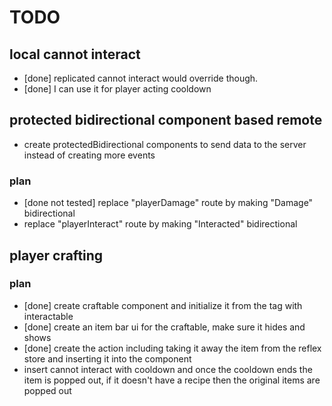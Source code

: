 # TODO

## local cannot interact
- [done] replicated cannot interact would override though.
- [done] I can use it for player acting cooldown

## protected bidirectional component based remote
- create protectedBidirectional components to send data to the server instead of creating more events

### plan
- [done not tested] replace "playerDamage" route by making "Damage" bidirectional
- replace "playerInteract" route by making "Interacted" bidirectional

## player crafting

### plan

- [done] create craftable component and initialize it from the tag with interactable
- [done] create an item bar ui for the craftable, make sure it hides and shows
- [done] create the action including taking it away the item from the reflex store and inserting it into the component
- insert cannot interact with cooldown and once the cooldown ends the item is popped out, if it doesn't have a recipe then the original items are popped out